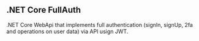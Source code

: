## .NET Core FullAuth
.NET Core WebApi that implements full authentication (signIn, signUp, 2fa and operations on user data) via API usign JWT.
